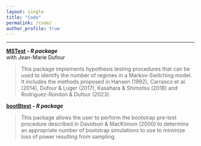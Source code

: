 ```yaml
---
layout: single
title: "Code"
permalink: /code/
author_profile: true
---
```

---

**[MSTest](https://cran.r-project.org/web/packages/MSTest/index.html) - _R package_**  
with Jean-Marie Dufour
>This package implements hypothesis testing procedures that can be used to identify the number of regimes in a Markov-Switching model. It includes the methods proposed in Hansen (1992), Carrasco et al. (2014), Dufour & Luger (2017), Kasahara & Shimotsu (2018) and Rodriguez-Rondon & Dufour (2023). 

**[bootBtest]([https://cran.r-project.org/web/packages/MSTest/index.html](https://github.com/roga11/bootBtest)) - _R package_**  
>This package allows the user to perform the bootstrap pre-test procedure described in Davidson & MacKinnon (2000) to determine an appropriate number of bootstrap simulations to use to minimize loss of power resulting from sampling. 
